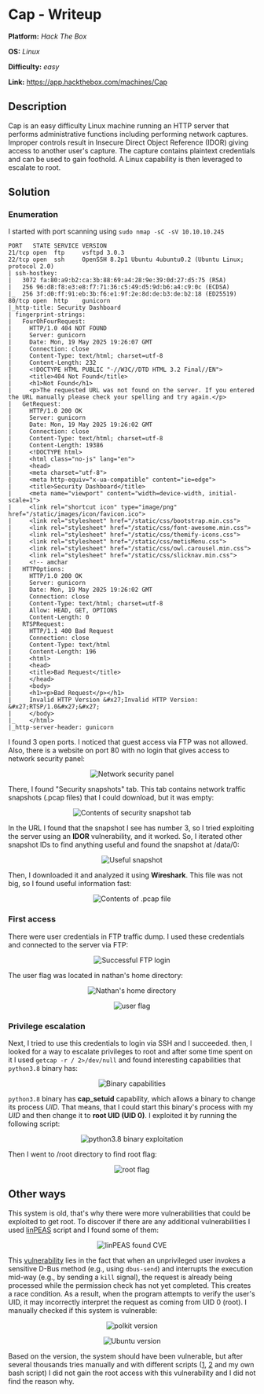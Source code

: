 # Cap - Writeup

**Platform:** *Hack The Box*

**OS:** *Linux*

**Difficulty:** *easy*

**Link:** https://app.hackthebox.com/machines/Cap


## Description

Cap is an easy difficulty Linux machine running an HTTP server that performs administrative functions including performing network captures. Improper controls result in Insecure Direct Object Reference (IDOR) giving access to another user's capture. The capture contains plaintext credentials and can be used to gain foothold. A Linux capability is then leveraged to escalate to root.

## Solution

### Enumeration

I started with port scanning using `sudo nmap -sC -sV 10.10.10.245`

```
PORT   STATE SERVICE VERSION
21/tcp open  ftp     vsftpd 3.0.3
22/tcp open  ssh     OpenSSH 8.2p1 Ubuntu 4ubuntu0.2 (Ubuntu Linux; protocol 2.0)
| ssh-hostkey: 
|   3072 fa:80:a9:b2:ca:3b:88:69:a4:28:9e:39:0d:27:d5:75 (RSA)
|   256 96:d8:f8:e3:e8:f7:71:36:c5:49:d5:9d:b6:a4:c9:0c (ECDSA)
|_  256 3f:d0:ff:91:eb:3b:f6:e1:9f:2e:8d:de:b3:de:b2:18 (ED25519)
80/tcp open  http    gunicorn
|_http-title: Security Dashboard
| fingerprint-strings: 
|   FourOhFourRequest: 
|     HTTP/1.0 404 NOT FOUND
|     Server: gunicorn
|     Date: Mon, 19 May 2025 19:26:07 GMT
|     Connection: close
|     Content-Type: text/html; charset=utf-8
|     Content-Length: 232
|     <!DOCTYPE HTML PUBLIC "-//W3C//DTD HTML 3.2 Final//EN">
|     <title>404 Not Found</title>
|     <h1>Not Found</h1>
|     <p>The requested URL was not found on the server. If you entered the URL manually please check your spelling and try again.</p>
|   GetRequest: 
|     HTTP/1.0 200 OK
|     Server: gunicorn
|     Date: Mon, 19 May 2025 19:26:02 GMT
|     Connection: close
|     Content-Type: text/html; charset=utf-8
|     Content-Length: 19386
|     <!DOCTYPE html>
|     <html class="no-js" lang="en">
|     <head>
|     <meta charset="utf-8">
|     <meta http-equiv="x-ua-compatible" content="ie=edge">
|     <title>Security Dashboard</title>
|     <meta name="viewport" content="width=device-width, initial-scale=1">
|     <link rel="shortcut icon" type="image/png" href="/static/images/icon/favicon.ico">
|     <link rel="stylesheet" href="/static/css/bootstrap.min.css">
|     <link rel="stylesheet" href="/static/css/font-awesome.min.css">
|     <link rel="stylesheet" href="/static/css/themify-icons.css">
|     <link rel="stylesheet" href="/static/css/metisMenu.css">
|     <link rel="stylesheet" href="/static/css/owl.carousel.min.css">
|     <link rel="stylesheet" href="/static/css/slicknav.min.css">
|     <!-- amchar
|   HTTPOptions: 
|     HTTP/1.0 200 OK
|     Server: gunicorn
|     Date: Mon, 19 May 2025 19:26:02 GMT
|     Connection: close
|     Content-Type: text/html; charset=utf-8
|     Allow: HEAD, GET, OPTIONS
|     Content-Length: 0
|   RTSPRequest: 
|     HTTP/1.1 400 Bad Request
|     Connection: close
|     Content-Type: text/html
|     Content-Length: 196
|     <html>
|     <head>
|     <title>Bad Request</title>
|     </head>
|     <body>
|     <h1><p>Bad Request</p></h1>
|     Invalid HTTP Version &#x27;Invalid HTTP Version: &#x27;RTSP/1.0&#x27;&#x27;
|     </body>
|_    </html>
|_http-server-header: gunicorn
```

I found 3 open ports. I noticed that guest access via FTP was not allowed.
Also, there is a website on port 80 with no login that gives access to network security panel:

<p align="center">
<img src="../../resources/HackTheBox/Cap1.png" alt="Network security panel"/>
</p>

There, I found "Security snapshots" tab. This tab contains network traffic snapshots (.pcap files) that I could download, but it was empty:

<p align="center">
<img src="../../resources/HackTheBox/Cap2.png" alt="Contents of security snapshot tab"/>
</p>

In the URL I found that the snapshot I see has number 3, so I tried exploiting the server using an **IDOR** vulnerability, and it worked. So, I iterated other snapshot IDs to find anything useful and found the snapshot at /data/0:

<p align="center">
<img src="../../resources/HackTheBox/Cap3.png" alt="Useful snapshot"/>
</p>

Then, I downloaded it and analyzed it using **Wireshark**. This file was not big, so I found useful information fast:

<p align="center">
<img src="../../resources/HackTheBox/Cap4.png" alt="Contents of .pcap file"/>
</p>

### First access

There were user credentials in FTP traffic dump. I used these credentials and connected to the server via FTP:

<p align="center">
<img src="../../resources/HackTheBox/Cap5.png" alt="Successful FTP login"/>
</p>

The user flag was located in nathan's home directory:

<p align="center">
<img src="../../resources/HackTheBox/Cap6_0.png" alt="Nathan's home directory"/>
</p>
<p align="center">
<img src="../../resources/HackTheBox/Cap6_1.png" alt="user flag"/>
</p>

### Privilege escalation

Next, I tried to use this credentials to login via SSH and I succeeded. then, I looked for a way to escalate privileges to root and after some time spent on it I used `getcap -r / 2>/dev/null` and found interesting capabilities that `python3.8` binary has:

<p align="center">
<img src="../../resources/HackTheBox/Cap7.png" alt="Binary capabilities"/>
</p>

`python3.8` binary has **cap_setuid** capability, which allows a binary to change its process *UID*. That means, that I could start this binary's process with my *UID* and then change it to **root UID (UID 0)**. I exploited it by running the following script:

<p align="center">
<img src="../../resources/HackTheBox/Cap8.png" alt="python3.8 binary exploitation"/>
</p>

Then I went to /root directory to find root flag:

<p align="center">
<img src="../../resources/HackTheBox/Cap9.png" alt="root flag"/>
</p>


## Other ways

This system is old, that's why there were more vulnerabilities that could be exploited to get root. To discover if there are any additional vulnerabilities I used [linPEAS](https://github.com/peass-ng/PEASS-ng/blob/master/linPEAS/README.md) script and I found some of them:

<p align="center">
<img src="../../resources/HackTheBox/Cap10.png" alt="linPEAS found CVE"/>
</p>

This [vulnerability](https://nvd.nist.gov/vuln/detail/CVE-2021-3560) lies in the fact that when an unprivileged user invokes a sensitive D-Bus method (e.g., using `dbus-send`) and interrupts the execution mid-way (e.g., by sending a `kill` signal), the request is already being processed while the permission check has not yet completed. This creates a race condition. As a result, when the program attempts to verify the user's UID, it may incorrectly interpret the request as coming from UID 0 (root).
I manually checked if this system is vulnerable:

<p align="center">
<img src="../../resources/HackTheBox/Cap11_0.png" alt="polkit version"/>
</p>
<p align="center">
<img src="../../resources/HackTheBox/Cap11_1.png" alt="Ubuntu version"/>
</p>

Based on the version, the system should have been vulnerable, but after several thousands tries manually and with different scripts ([1](https://github.com/secnigma/CVE-2021-3560-Polkit-Privilege-Esclation), [2](https://www.exploit-db.com/exploits/50011) and my own bash script) I did not gain the root access with this vulnerability and I did not find the reason why.